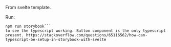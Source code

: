 From svelte template. 

Run:
```npm install
npm run storybook```
to see the typescript working. Button component is the only typescript present. https://stackoverflow.com/questions/65116562/how-can-typescript-be-setup-in-storybook-with-svelte
